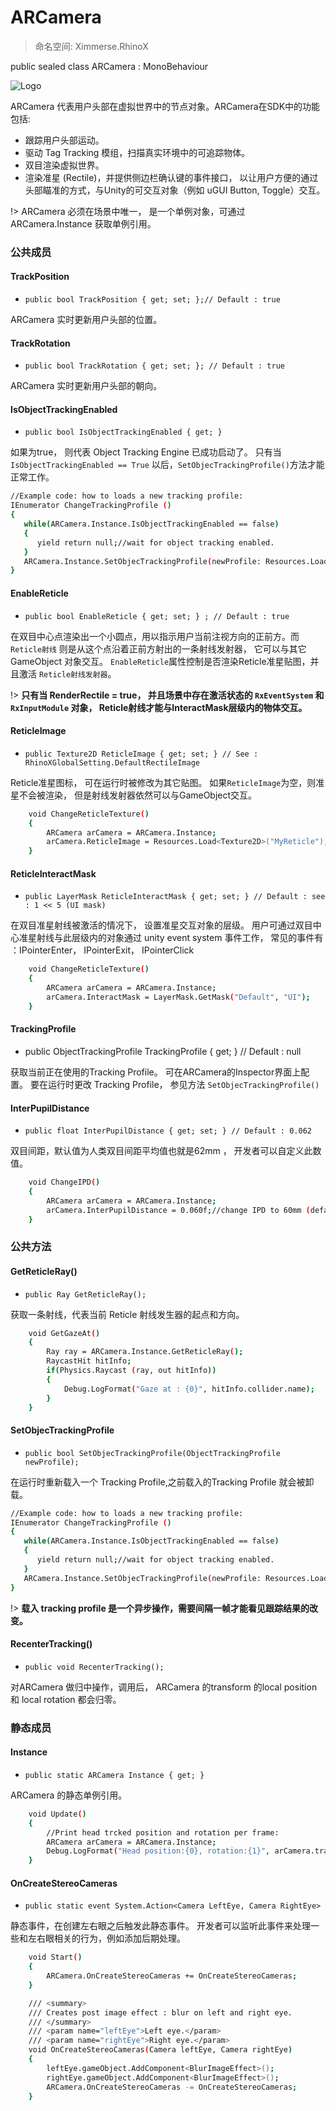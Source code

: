 # ARCamera

> 命名空间: Ximmerse.RhinoX

public sealed class ARCamera : MonoBehaviour

![Logo](https://raw.githubusercontent.com/yinyuanqings/AIOSDK/gh-pages/img/Inspector/ARCamera.png ':size=450X400')

ARCamera 代表用户头部在虚拟世界中的节点对象。ARCamera在SDK中的功能包括:
- 跟踪用户头部运动。
- 驱动 Tag Tracking 模组，扫描真实环境中的可追踪物体。
- 双目渲染虚拟世界。
- 渲染准星 (Rectile)，并提供侧边栏确认键的事件接口， 以让用户方便的通过头部瞄准的方式，与Unity的可交互对象（例如 uGUI Button, Toggle）交互。

!> ARCamera 必须在场景中唯一， 是一个单例对象，可通过 ARCamera.Instance 获取单例引用。

### 公共成员

#### TrackPosition
- `public bool TrackPosition { get; set; };// Default : true`

ARCamera 实时更新用户头部的位置。


#### TrackRotation
- `public bool TrackRotation { get; set; }; // Default : true`

ARCamera 实时更新用户头部的朝向。




#### IsObjectTrackingEnabled
- `public bool IsObjectTrackingEnabled { get; } `

如果为true， 则代表 Object Tracking Engine 已成功启动了。 只有当 `IsObjectTrackingEnabled == True` 以后，`SetObjecTrackingProfile()`方法才能正常工作。

```bash
//Example code: how to loads a new tracking profile:
IEnumerator ChangeTrackingProfile ()
{
   while(ARCamera.Instance.IsObjectTrackingEnabled == false)
   {
      yield return null;//wait for object tracking enabled.
   }
   ARCamera.Instance.SetObjecTrackingProfile(newProfile: Resources.Load<ObjectTrackingProfile>("Cube+Beacons"));//loads new profile
}
```


#### EnableReticle
- `public bool EnableReticle { get; set; } ; // Default : true`

在双目中心点渲染出一个小圆点，用以指示用户当前注视方向的正前方。而 `Reticle射线` 则是从这个点沿着正前方射出的一条射线发射器， 它可以与其它 GameObject 对象交互。
`EnableReticle`属性控制是否渲染Reticle准星贴图，并且激活 `Reticle射线发射器`。

!> <b>只有当 RenderRectile = true， 并且场景中存在激活状态的 `RxEventSystem` 和 `RxInputModule` 对象， Reticle射线才能与InteractMask层级内的物体交互。</b>


#### ReticleImage
- `public Texture2D ReticleImage { get; set; } // See : RhinoXGlobalSetting.DefaultRectileImage`

Reticle准星图标， 可在运行时被修改为其它贴图。
如果`ReticleImage`为空，则准星不会被渲染， 但是射线发射器依然可以与GameObject交互。

```bash
    void ChangeReticleTexture()
    {
        ARCamera arCamera = ARCamera.Instance;
        arCamera.ReticleImage = Resources.Load<Texture2D>("MyReticle");
    }
```

#### ReticleInteractMask
- `public LayerMask ReticleInteractMask { get; set; } // Default : see : 1 << 5 (UI mask)`

在双目准星射线被激活的情况下， 设置准星交互对象的层级。 用户可通过双目中心准星射线与此层级内的对象通过 unity event system 事件工作， 常见的事件有 ：IPointerEnter， IPointerExit， IPointerClick

```bash
    void ChangeReticleTexture()
    {
        ARCamera arCamera = ARCamera.Instance;
        arCamera.InteractMask = LayerMask.GetMask("Default", "UI");
    }
```

#### TrackingProfile
- public ObjectTrackingProfile TrackingProfile { get; } // Default : null

获取当前正在使用的Tracking Profile。 可在ARCamera的Inspector界面上配置。 要在运行时更改 Tracking Profile， 参见方法 `SetObjecTrackingProfile()`


#### InterPupilDistance
- `public float InterPupilDistance { get; set; } // Default : 0.062`

双目间距，默认值为人类双目间距平均值也就是62mm ， 开发者可以自定义此数值。

```bash
    void ChangeIPD()
    {
        ARCamera arCamera = ARCamera.Instance;
        arCamera.InterPupilDistance = 0.060f;//change IPD to 60mm (default 62mm)
    }
```

### 公共方法


#### GetReticleRay()
- `public Ray GetReticleRay();`

获取一条射线，代表当前 Reticle 射线发生器的起点和方向。

```bash
    void GetGazeAt()
    {
        Ray ray = ARCamera.Instance.GetReticleRay();
        RaycastHit hitInfo;
        if(Physics.Raycast (ray, out hitInfo))
        {
            Debug.LogFormat("Gaze at : {0}", hitInfo.collider.name);
        }
    }
```

#### SetObjecTrackingProfile
- `public bool SetObjecTrackingProfile(ObjectTrackingProfile newProfile);`

在运行时重新载入一个 Tracking Profile,之前载入的Tracking Profile 就会被卸载。

```bash
//Example code: how to loads a new tracking profile:
IEnumerator ChangeTrackingProfile ()
{
   while(ARCamera.Instance.IsObjectTrackingEnabled == false)
   {
      yield return null;//wait for object tracking enabled.
   }
   ARCamera.Instance.SetObjecTrackingProfile(newProfile: Resources.Load<ObjectTrackingProfile>("Cube+Beacons"));//loads new profile
}
```

!> <b>载入 tracking profile 是一个异步操作，需要间隔一帧才能看见跟踪结果的改变。</b>

#### RecenterTracking()
- `public void RecenterTracking();`

对ARCamera 做归中操作，调用后， ARCamera 的transform 的local position 和 local rotation 都会归零。



### 静态成员

#### Instance
- `public static ARCamera Instance { get; }`

ARCamera 的静态单例引用。

```bash
    void Update()
    {
        //Print head trcked position and rotation per frame:
        ARCamera arCamera = ARCamera.Instance;
        Debug.LogFormat("Head position:{0}, rotation:{1}", arCamera.transform.localPosition, arCamera.transform.localEulerAngles);
    }
```


#### OnCreateStereoCameras
- `public static event System.Action<Camera LeftEye, Camera RightEye>` 

静态事件，在创建左右眼之后触发此静态事件。 开发者可以监听此事件来处理一些和左右眼相关的行为，例如添加后期处理。

```bash
    void Start()
    {
        ARCamera.OnCreateStereoCameras += OnCreateStereoCameras;
    }

    /// <summary>
    /// Creates post image effect : blur on left and right eye.
    /// </summary>
    /// <param name="leftEye">Left eye.</param>
    /// <param name="rightEye">Right eye.</param>
    void OnCreateStereoCameras(Camera leftEye, Camera rightEye)
    {
        leftEye.gameObject.AddComponent<BlurImageEffect>();
        rightEye.gameObject.AddComponent<BlurImageEffect>();
        ARCamera.OnCreateStereoCameras -= OnCreateStereoCameras;
    }
```